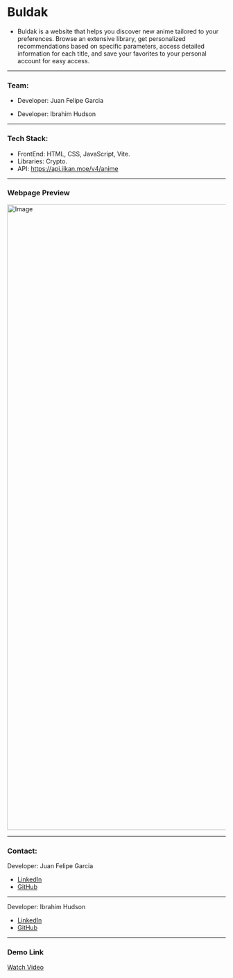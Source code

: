 # Buldak

- Buldak is a website that helps you discover new anime tailored to your preferences. Browse an extensive library, get personalized recommendations based on specific parameters, access detailed information for each title, and save your favorites to your personal account for easy access.

---

### Team:

 - Developer: Juan Felipe Garcia

 - Developer: Ibrahim Hudson

---

### Tech Stack:

- FrontEnd: HTML, CSS, JavaScript, Vite.
- Libraries: Crypto.
- API: https://api.jikan.moe/v4/anime

---

### Webpage Preview

<img width="1440" alt="Image" src="https://github.com/user-attachments/assets/519566c8-da32-42cc-97c3-efcdffef8b05" />

---

### Contact:

Developer: Juan Felipe Garcia

- [LinkedIn](https://www.linkedin.com/in/juan-garcia-136448316)
- [GitHub](https://github.com/jfelipe75)

---

Developer: Ibrahim Hudson

- [LinkedIn](https://www.linkedin.com/in/ibrahim-hudson-swe/)
- [GitHub](https://github.com/Ibra-Hud)

---
### Demo Link

[Watch Video](https://www.youtube.com/watch?v=tWeSkVwjfR4)
